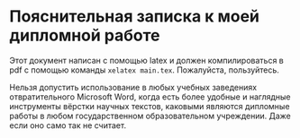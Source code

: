 # Пояснительная записка к моей дипломной работе

Этот документ написан с помощью latex и должен компилироваться в pdf
c помощью команды ```xelatex main.tex```. Пожалуйста, пользуйтесь.

Нельзя допустить использование в любых учебных заведениях
отвратительного Microsoft Word, когда есть более удобные и наглядные
инструменты вёрстки научных текстов, каковыми являются дипломные работы
в любом государственном образовательном учреждении.
Даже если оно само так не считает.
